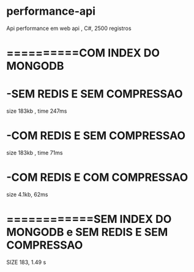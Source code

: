 # performance-api
Api performance em web api , C#, 2500 registros


# ==========COM INDEX DO MONGODB

# -SEM REDIS E SEM COMPRESSAO
 size 183kb , time 247ms

# -COM REDIS E SEM COMPRESSAO
 size 183kb , time 71ms

# -COM REDIS E COM COMPRESSAO
 size 4.1kb, 62ms

# ============SEM INDEX DO MONGODB e SEM REDIS E SEM COMPRESSAO
SIZE 183, 1.49 s
